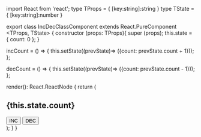 import React from 'react';
type TProps = {
    [key:string]:string
}
type TState = {
    [key:string]:number
}

export class IncDecClassComponent extends React.PureComponent <TProps, TState> {
  constructor (props: TProps){
    super (props);
    this.state = {
      count: 0
    };
  }

  incCount = () => {
    this.setState((prevState)=> ({count: prevState.count + 1}));
  };

  decCount = () => {
    this.setState((prevState)=> ({count: prevState.count - 1}));
  };

  render(): React.ReactNode {
    return (
      <div>
        <h2>{this.state.count}</h2>
        <button onClick={this.incCount}>INC</button>
        <button onClick={this.decCount}>DEC</button>
      </div>
    );
  }
}
